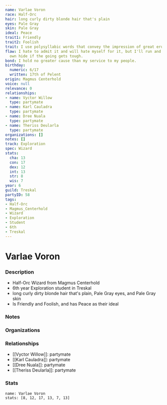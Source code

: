 ```yaml
---
name: Varlae Voron
race: Half-Orc
hair: long curly dirty blonde hair that's plain
eyes: Pale Gray
skin: Pale Gray
ideal: Peace
trait1: Friendly
trait2: Foolish
trait: I use polysyllabic words that convey the impression of great erudition.
flaw: I hate to admit it and will hate myself for it, but I'll run and preserve my
  own hide if the going gets tough.
bond: I hold no greater cause than my service to my people.
birthday:
  numeric: 6/17
  written: 17th of Pelent
origin: Magmus Centerhold
voice: null
relevance: 0
relationships:
- name: Vyctor Willow
  type: partymate
- name: Karl Cauladra
  type: partymate
- name: Dree Nuala
  type: partymate
- name: Theriss Deularla
  type: partymate
organizations: []
notes: []
track: Exploration
spec: Wizard
stats:
  cha: 13
  con: 17
  dex: 12
  int: 13
  str: 8
  wis: 7
year: 6
guild: Treskal
partyID: 58
tags:
- Half-Orc
- Magmus_Centerhold
- Wizard
- Exploration
- Student
- 6th
- Treskal
---
```

# Varlae Voron
### Description
- Half-Orc Wizard from Magmus Centerhold
- 6th year Exploration student in Treskal
- long curly dirty blonde hair that's plain, Pale Gray eyes, and Pale Gray skin
- Is Friendly and Foolish, and has Peace as their ideal

### Notes

### Organizations

### Relationships
- [[Vyctor Willow]]: partymate
- [[Karl Cauladra]]: partymate
- [[Dree Nuala]]: partymate
- [[Theriss Deularla]]: partymate

### Stats
```statblock
name: Varlae Voron
stats: [8, 12, 17, 13, 7, 13]
```